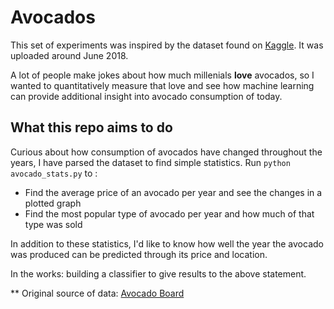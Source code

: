 # Avocados

This set of experiments was inspired by the dataset found on [Kaggle](https://www.kaggle.com/neuromusic/avocado-prices/home). It was uploaded around June 2018.

A lot of people make jokes about how much millenials __love__ avocados, so I wanted to quantitatively measure that love and see how machine learning can provide additional insight into avocado consumption of today.

## What this repo aims to do
Curious about how consumption of avocados have changed throughout the years, I have parsed the dataset to find simple statistics.
Run `python avocado_stats.py` to :
- Find the average price of an avocado per year and see the changes in a plotted graph
- Find the most popular type of avocado per year and how much of that type was sold 

In addition to these statistics, I'd like to know how well the year the avocado was produced can be predicted through its price and location.

In the works: building a classifier to give results to the above statement.
  
** Original source of data: [Avocado Board](http://www.hassavocadoboard.com/retail/volume-and-price-data)